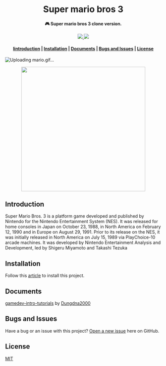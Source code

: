 <h1 align="center">
  <br>Super mario bros 3<br>
</h1>

<h4 align="center">
  🎮 Super mario bros 3 clone version.
</h4>

<p align="center">
  <a href="#">
    <img src="https://travis-ci.org/cuongw/dotfiles.svg?branch=master"/>
  </a>
  
  <a href="https://github.com/tvc12/Mega-Man-X3/blob/master/LICENSE">
    <img src="https://img.shields.io/github/license/tvc12/Mega-Man-X3.svg"/>
  </a>
</p>

<div align="center">
  <h4>
    <a href="#introduction">Iintroduction</a> |
    <a href="#installation">Installation</a> |
    <a href="#documents">Documents</a> |
    <a href="#bugs-and-issues">Bugs and Issues</a> |
    <a href="#license">License</a>
  </h4>
</div>


![Uploading mario.gif…]()

<p align="center">
<img src="https://image.thanhnien.vn/1024/uploaded/duongntt/2020_09_16/super-mario-bros-3-title-screen-clean-no-menu_egxn.jpg" width="400"/>
</p>


## Introduction

Super Mario Bros. 3 is a platform game developed and published by Nintendo for the Nintendo Entertainment System (NES).
It was released for home consoles in Japan on October 23, 1988, in North America on February 12, 1990 and in Europe on August 29, 1991. Prior to its release on the NES, 
it was initially released in North America on July 15, 1989 via PlayChoice-10 arcade machines. 
It was developed by Nintendo Entertainment Analysis and Development, led by Shigeru Miyamoto and Takashi Tezuka

## Installation

Follow this [article](https://www.wikihow.com/Compile-CPP-File-to-EXE) to install this project.

## Documents

[gamedev-intro-tutorials](https://github.com/Dungdna2000/gamedev-intro-tutorials) by [Dungdna2000](https://github.com/Dungdna2000)

## Bugs and Issues

Have a bug or an issue with this project? [Open a new issue](https://github.com/ThienUIT/Super-Mario-Bros-3/issues) here on GitHub.


## License

[MIT](https://opensource.org/licenses/MIT)
